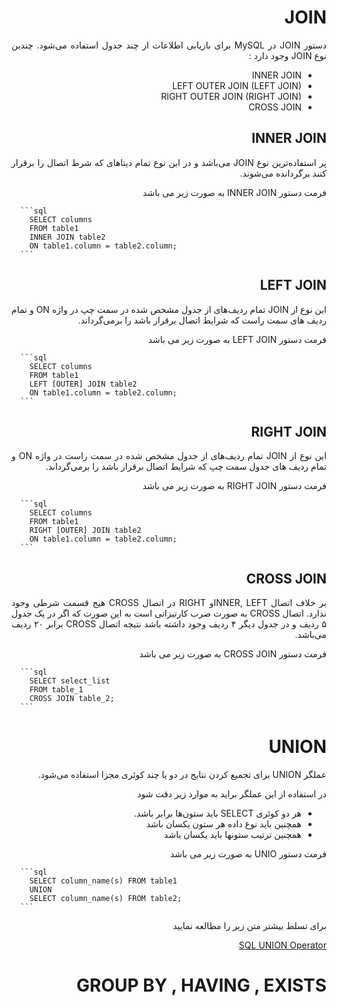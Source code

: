 <div dir="rtl" align="justify">

# JOIN

دستور JOIN در MySQL برای بازیابی اطلاعات از چند جدول استفاده‌ می‌شود.
چندین نوع JOIN وجود دارد :
- INNER JOIN
- LEFT OUTER JOIN (LEFT JOIN)
- RIGHT OUTER JOIN (RIGHT JOIN)
- CROSS JOIN

## INNER JOIN 
پر استفاده‌ترین نوع JOIN می‌باشد و در این نوع تمام دیتاهای که شرط اتصال را برقرار کنند برگردانده می‌شوند.

فرمت دستور INNER JOIN به صورت زیر می باشد 

<div dir="ltr">
         
      ```sql	
        SELECT columns
        FROM table1 
        INNER JOIN table2
        ON table1.column = table2.column;
      ```     
</div>

## LEFT JOIN 
این نوع از JOIN تمام ردیف‌های از جدول مشخص شده در سمت چپ در واژه ON و تمام ردیف های سمت راست که شرایط اتصال برقرار باشد را برمی‌گرداند.

فرمت دستور LEFT JOIN به صورت زیر می باشد 

<div dir="ltr">
         
      ```sql	
        SELECT columns
        FROM table1
        LEFT [OUTER] JOIN table2
        ON table1.column = table2.column;
      ```     
</div>

## RIGHT JOIN 

این نوع از JOIN تمام ردیف‌های از جدول مشخص شده در سمت راست در واژه ON و تمام ردیف های جدول سمت چپ که شرایط اتصال برقرار باشد را برمی‌گرداند.

فرمت دستور RIGHT JOIN به صورت زیر می باشد 

<div dir="ltr">
         
      ```sql	
        SELECT columns
        FROM table1
        RIGHT [OUTER] JOIN table2
        ON table1.column = table2.column;
      ```     
</div>

## CROSS JOIN
 بر خلاف اتصال INNER, LEFTو RIGHT در اتصال CROSS هیج قسمت شرطی وجود ندارد. اتصال CROSS به صورت ضرب کارتیزانی است به این صورت که اگر در یک جدول ۵ ردیف و در جدول دیگر ۴ ردیف وجود داشته باشد نتیجه اتصال CROSS برابر ۲۰ ردیف می‌باشد. 

 فرمت دستور CROSS JOIN به صورت زیر می باشد 

<div dir="ltr">
         
      ```sql	
        SELECT select_list
        FROM table_1
        CROSS JOIN table_2;
      ```     
</div>

# UNION

عملگر UNION برای تجمیع کردن نتایج در دو یا چند کوئری مجزا استفاده می‌شود.

در استفاده از این عملگر براید به موارد زیر دقت شود

-  هر دو کوئری SELECT باید ستون‌ها برابر باشد.
- همچنین باید نوع داده هر ستون یکسان باشد
- همچنین ترتیب ستونها باید یکسان باشد

 فرمت دستور UNIO به صورت زیر می باشد 

<div dir="ltr">
         
      ```sql	
        SELECT column_name(s) FROM table1
        UNION
        SELECT column_name(s) FROM table2;
      ```     
</div>

برای تسلط بیشتر متن زیر را مطالعه نمایید 

[SQL UNION Operator](https://www.w3schools.com/sql/sql_union.asp)

# GROUP BY , HAVING , EXISTS



</div>